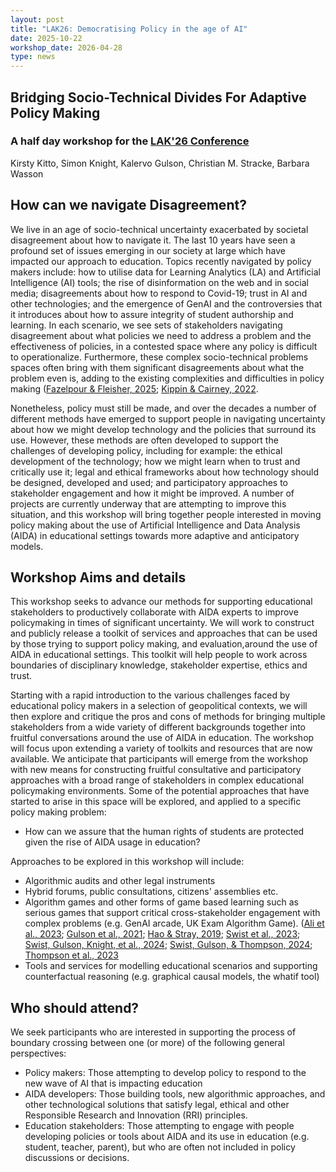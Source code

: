 ```yaml
---
layout: post
title: "LAK26: Democratising Policy in the age of AI"
date: 2025-10-22
workshop_date: 2026-04-28
type: news
---
```


## Bridging Socio-Technical Divides For Adaptive Policy Making

### A half day workshop for the [LAK'26 Conference](https://url.au.m.mimecastprotect.com/s/_OGyCXLWMAfnyMgEmfVh0uWUyWA?domain=solaresearch.org)

Kirsty Kitto, Simon Knight, Kalervo Gulson, Christian M. Stracke, Barbara Wasson

## How can we navigate Disagreement?

We live in an age of socio-technical uncertainty exacerbated by societal disagreement about how to navigate it. The last 10 years have seen a profound set of issues emerging in our society at large which have impacted our approach to education. Topics recently navigated by policy makers include: how to utilise data for Learning Analytics (LA) and Artificial Intelligence (AI) tools; the rise of disinformation on the web and in social media; disagreements about how to respond to Covid-19; trust in AI and other technologies; and the emergence of GenAI and the controversies that it introduces about how to assure integrity of student authorship and learning. In each scenario, we see sets of stakeholders navigating disagreement about what policies we need to address a problem and the effectiveness of policies, in a contested space where any policy is difficult to operationalize. Furthermore, these complex socio-technical problems spaces often bring with them significant disagreements about what the problem even is, adding to the existing complexities and difficulties in policy making ([Fazelpour & Fleisher, 2025](https://url.au.m.mimecastprotect.com/s/whVqCYW8MBS3J6vV5F9iouxByVf?domain=dl.acm.org); [Kippin & Cairney, 2022](https://url.au.m.mimecastprotect.com/s/Po4WCZY1WDcMVowKzuysquBUA3h?domain=link.springer.com).

Nonetheless, policy must still be made, and over the decades a number of different methods have emerged to support people in navigating uncertainty about how we might develop technology and the policies that surround its use. However, these methods are often developed to support the challenges of developing policy, including for example: the ethical development of the technology; how we might learn when to trust and critically use it; legal and ethical frameworks about how technology should be designed, developed and used; and participatory approaches to stakeholder engagement and how it might be improved. A number of projects are currently underway that are attempting to improve this situation, and this workshop will bring together people interested in moving policy making about the use of Artificial Intelligence and Data Analysis (AIDA) in educational settings towards more adaptive and anticipatory models.


## Workshop Aims and details


This workshop seeks to advance our methods for supporting educational stakeholders to productively collaborate with AIDA experts to improve policymaking in times of significant uncertainty. We will work to construct and publicly release a toolkit of services and approaches that can be used by those trying to support policy making, and evaluation,around the use of AIDA in educational settings. This toolkit will help people to work across boundaries of disciplinary knowledge, stakeholder expertise, ethics and trust.

Starting with a rapid introduction to the various challenges faced by educational policy makers in a selection of geopolitical contexts, we will then explore and critique the pros and cons of methods for bringing multiple stakeholders from a wide variety of different backgrounds together into fruitful conversations around the use of AIDA in education. The workshop will focus upon extending a variety of toolkits and resources that are now available. We anticipate that participants will emerge from the workshop with new means for constructing fruitful consultative and participatory approaches with a broad range of stakeholders in complex educational policymaking environments. Some of the potential approaches that have started to arise in this space will be explored, and applied to a specific policy making problem:
- How can we assure that the human rights of students are protected given the rise of AIDA usage in education?

Approaches to be explored in this workshop will include:
- Algorithmic audits and other legal instruments
- Hybrid forums, public consultations, citizens' assemblies etc.
- Algorithm games and other forms of game based learning such as serious games that support critical cross-stakeholder engagement with complex problems (e.g. GenAI arcade, UK Exam Algorithm Game). ([Ali et al., 2023](https://url.au.m.mimecastprotect.com/s/sOPeC1WL9zSpDE0J8sYtXuVcgUa?domain=doi.org); [Gulson et al., 2021](https://url.au.m.mimecastprotect.com/s/s481C2xM9AUkJE457TMuqu57t7P?domain=theconversation.com); [Hao & Stray, 2019](https://url.au.m.mimecastprotect.com/s/ZKkMC3QN90SmJRPDZuYC6uQVQub?domain=technologyreview.com); [Swist et al., 2023](https://url.au.m.mimecastprotect.com/s/smhxC4QO9DSJQ7n4rfNFxu4gvfh?domain=doi.org); [Swist, Gulson, Knight, et al., 2024](https://url.au.m.mimecastprotect.com/s/SZ2tC5QPWES0QWzkAF4HOukiiJE?domain=doi.org); [Swist, Gulson, & Thompson, 2024](https://url.au.m.mimecastprotect.com/s/zMAIC6XQ07toAGgLXFjI4u541_5?domain=doi.org); [Thompson et al., 2023](https://url.au.m.mimecastprotect.com/s/SFX0C71RA7HmxW0GLurSDuoTJav?domain=doi.org)
- Tools and services for modelling educational scenarios and supporting counterfactual reasoning (e.g. graphical causal models, the whatif tool)

## Who should attend?

We seek participants who are interested in supporting the process of boundary crossing between one (or more) of the following general perspectives:
- Policy makers: Those attempting to develop policy to respond to the new wave of AI that is impacting education
- AIDA developers: Those building tools, new algorithmic approaches, and other technological solutions that satisfy legal, ethical and other Responsible Research and Innovation (RRI) principles.
- Education stakeholders: Those attempting to engage with people developing policies or tools about AIDA and its use in education (e.g. student, teacher, parent), but who are often not included in policy discussions or decisions.



